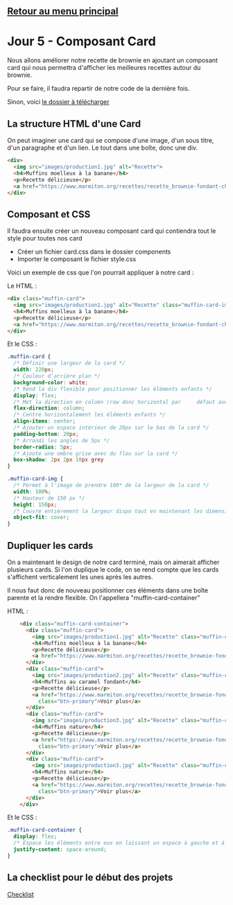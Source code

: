## [Retour au menu principal](https://github.com/Rjumeau/courses-of-html-css?tab=readme-ov-file)

# Jour 5 - Composant Card

Nous allons améliorer notre recette de brownie en ajoutant un composant card qui nous permettra d'afficher les meilleures recettes autour du brownie.

Pour se faire, il faudra repartir de notre code de la dernière fois.

Sinon, voici [le dossier à télécharger](https://github.com/Rjumeau/muffin/blob/muffin-cards/muffin-without-card.zip)


## La structure HTML d'une Card

On peut imaginer une card qui se compose d'une image, d'un sous titre, d'un paragraphe et d'un lien. Le tout dans une boîte, donc une div.




```html
<div>
  <img src="images/production1.jpg" alt="Recette">
  <h4>Muffins moelleux à la banane</h4>
  <p>Recette délicieuse</p>
  <a href="https://www.marmiton.org/recettes/recette_brownie-fondant-chocolat-bananes_53461.aspx">Voir plus</a>
</div>
```


## Composant et CSS

Il faudra ensuite créer un nouveau composant card qui contiendra tout le style pour toutes nos card

- Créer un fichier card.css dans le dossier components
- Importer le composant le fichier style.css

Voici un exemple de css que l'on pourrait appliquer à notre card :

Le HTML :


```html
<div class="muffin-card">
  <img src="images/production1.jpg" alt="Recette" class="muffin-card-img">
  <h4>Muffins moelleux à la banane</h4>
  <p>Recette délicieuse</p>
  <a href="https://www.marmiton.org/recettes/recette_brownie-fondant-chocolat-bananes_53461.aspx" class="btn-primary">Voir plus</a>
</div>
```

Et le CSS :


```css
.muffin-card {
  /* Définir une largeur de la card */
  width: 220px;
  /* Couleur d'arrière plan */
  background-color: white;
  /* Rend la div flexible pour positionner les éléments enfants */
  display: flex;
  /* Met la direction en column (row donc horizontal par     défaut avec display flex) */
  flex-direction: column;
  /* Centre horizontalement les éléments enfants */
  align-items: center;
  /* Ajouter un espace intérieur de 20px sur le bas de la card */
  padding-bottom: 20px;
  /* Arrondi les angles de 5px */
  border-radius: 5px;
  /* Ajoute une ombre grise avec du flou sur la card */
  box-shadow: 2px 2px 10px grey
}

.muffin-card-img {
  /* Permet à l'image de prendre 100* de la largeur de la card */
  width: 100%;
  /* Hauteur de 150 px */
  height: 150px;
  /* Couvre entièrement la largeur dispo tout en maintenant les dimensions */
  object-fit: cover;
}
```



## Dupliquer les cards

On a maintenant le design de notre card terminé, mais on aimerait afficher plusieurs cards. Si l'on duplique le code, on se rend compte que les cards s'affichent verticalement les unes après les autres.

Il nous faut donc de nouveau positionner ces éléments dans une boîte parente et la rendre flexible. On l'appellera "muffin-card-container"

HTML :


```html
    <div class="muffin-card-container">
      <div class="muffin-card">
        <img src="images/production1.jpg" alt="Recette" class="muffin-card-img">
        <h4>Muffins moelleux à la banane</h4>
        <p>Recette délicieuse</p>
        <a href="https://www.marmiton.org/recettes/recette_brownie-fondant-chocolat-bananes_53461.aspx" class="btn-primary">Voir plus</a>
      </div>
      <div class="muffin-card">
        <img src="images/production2.jpg" alt="Recette" class="muffin-card-img">
        <h4>Muffins au caramel fondant</h4>
        <p>Recette délicieuse</p>
        <a href="https://www.marmiton.org/recettes/recette_brownie-fondant-chocolat-bananes_53461.aspx"
          class="btn-primary">Voir plus</a>
      </div>
      <div class="muffin-card">
        <img src="images/production3.jpg" alt="Recette" class="muffin-card-img">
        <h4>Muffins nature</h4>
        <p>Recette délicieuse</p>
        <a href="https://www.marmiton.org/recettes/recette_brownie-fondant-chocolat-bananes_53461.aspx"
          class="btn-primary">Voir plus</a>
      </div>
      <div class="muffin-card">
        <img src="images/production3.jpg" alt="Recette" class="muffin-card-img">
        <h4>Muffins nature</h4>
        <p>Recette délicieuse</p>
        <a href="https://www.marmiton.org/recettes/recette_brownie-fondant-chocolat-bananes_53461.aspx"
          class="btn-primary">Voir plus</a>
      </div>
    </div>
```

Et le CSS :


```css
.muffin-card-container {
  display: flex;
  /* Espace les éléments entre eux en laissant un espace à gauche et à droite à l'intérieur de la div*/
  justify-content: space-around;
}
```
## La checklist pour le début des projets

[Checklist](https://docs.google.com/spreadsheets/d/1wh6dVkrdQ3tYMyEV4-WfOaJRsLrCZjdpYyDVmWqNCaQ/edit#gid=0)
